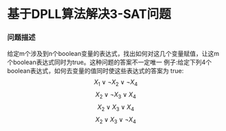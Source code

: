 # 基于DPLL算法解决3-SAT问题

### 问题描述 
给定m个涉及到n个boolean变量的表达式，找出如何对这几个变量赋值，让这m个boolean表达式同时为true。这种问题的答案不一定唯一
例子:给定下列4个boolean表达式，如何去变量的值同时使这些表达式的答案为 true:
$$X_1 \lor \neg X_2 \lor \neg X_4$$
$$X_2 \lor \neg X_3 \lor X_4$$
$$X_2 \lor X_3 \lor X_4$$
$$X_2 \lor X_3 \lor \neg X_4$$
